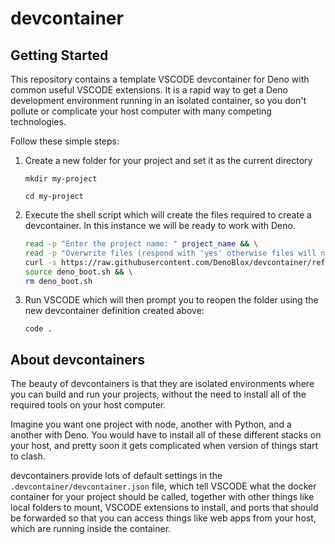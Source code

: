 # devcontainer

## Getting Started 

This repository contains a template VSCODE devcontainer for Deno with common useful VSCODE extensions. It is a rapid way to get a Deno development environment running in an isolated container, so you don't pollute or complicate your host computer with many competing technologies.

Follow these simple steps:

1. Create a new folder for your project and set it as the current directory 
    
    `mkdir my-project`

    `cd my-project`

2. Execute the shell script which will create the files required to create a devcontainer. In this instance we will be ready to work with Deno.

    ```bash
    read -p "Enter the project name: " project_name && \
    read -p "Overwrite files (respond with 'yes' otherwise files will not be overwritten): " ovrwrt && \
    curl -s https://raw.githubusercontent.com/DenoBlox/devcontainer/refs/heads/main/new_project.sh > deno_boot.sh && \
    source deno_boot.sh && \
    rm deno_boot.sh
    ``` 

3. Run VSCODE which will then prompt you to reopen the folder using the new devcontainer definition created above:

    `code .`

## About devcontainers

The beauty of devcontainers is that they are isolated environments where you can build and run your projects, without the need to install all of the required tools on your host computer.

Imagine you want one project with node, another with Python, and a another with Deno. You would have to install all of these different stacks on your host, and pretty soon it gets complicated when version of things start to clash. 

devcontainers provide lots of default settings in the `.devcontainer/devcontainer.json` file, which tell VSCODE what the docker container for your project should be called, together with other things like local folders to mount, VSCODE extensions to install, and ports that should be forwarded so that you can access things like web apps from your host, which are running inside the container.
